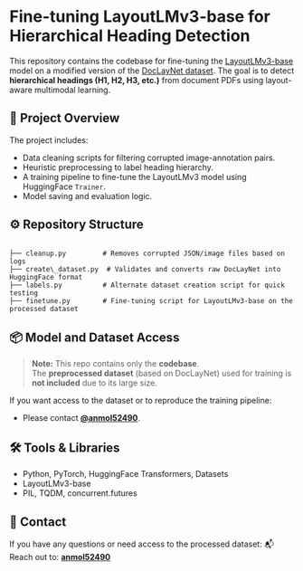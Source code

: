 
# Fine-tuning LayoutLMv3-base for Hierarchical Heading Detection

This repository contains the codebase for fine-tuning the [LayoutLMv3-base](https://huggingface.co/microsoft/layoutlmv3-base) model on a modified version of the [DocLayNet dataset]([https://github.com/vis-nlp/DocLayNet](https://huggingface.co/datasets/pierreguillou/DocLayNet-base)). The goal is to detect **hierarchical headings (H1, H2, H3, etc.)** from document PDFs using layout-aware multimodal learning.

## 📌 Project Overview

The project includes:
- Data cleaning scripts for filtering corrupted image-annotation pairs.
- Heuristic preprocessing to label heading hierarchy.
- A training pipeline to fine-tune the LayoutLMv3 model using HuggingFace `Trainer`.
- Model saving and evaluation logic.

## ⚙️ Repository Structure

```

├── cleanup.py         # Removes corrupted JSON/image files based on logs
├── create\_dataset.py  # Validates and converts raw DocLayNet into HuggingFace format
├── labels.py          # Alternate dataset creation script for quick testing
├── finetune.py        # Fine-tuning script for LayoutLMv3-base on the processed dataset

```

## 📦 Model and Dataset Access

> **Note:** This repo contains only the **codebase**.  
> The **preprocessed dataset** (based on DocLayNet) used for training is **not included** due to its large size.

If you want access to the dataset or to reproduce the training pipeline:
- Please contact **[@anmol52490](https://github.com/anmol52490)**.


## 🛠 Tools & Libraries

- Python, PyTorch, HuggingFace Transformers, Datasets
- LayoutLMv3-base
- PIL, TQDM, concurrent.futures

## 📩 Contact

If you have any questions or need access to the processed dataset:
📬 Reach out to: **[anmol52490](https://github.com/anmol52490)**
